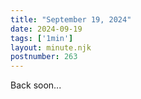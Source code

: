 ```yaml
---
title: "September 19, 2024"
date: 2024-09-19
tags: ['1min']
layout: minute.njk
postnumber: 263
---	
```


Back soon...